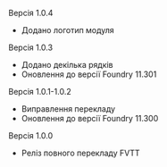 Версія 1.0.4

- Додано логотип модуля

Версія 1.0.3

- Додано декілька рядків
- Оновлення до версії Foundry 11.301

Версія 1.0.1-1.0.2

- Виправлення перекладу
- Оновлення до версії Foundry 11.300

Версія 1.0.0

- Реліз повного перекладу FVTT